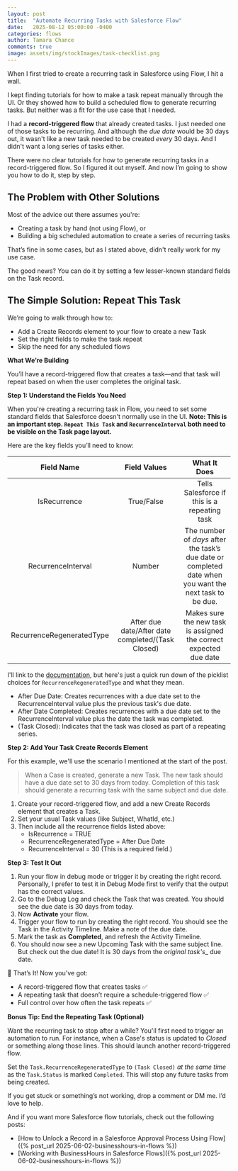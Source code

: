 ```yaml
---
layout: post
title:  "Automate Recurring Tasks with Salesforce Flow"
date:   2025-08-12 05:00:00 -0400
categories: flows
author: Tamara Chance
comments: true
image: assets/img/stockImages/task-checklist.png
---
```

When I first tried to create a recurring task in Salesforce using Flow, I hit a wall.

I kept finding tutorials for how to make a task repeat manually through the UI. Or they showed how to build a scheduled flow to generate recurring tasks. But neither was a fit for the use case that I needed.

I had a **record-triggered flow** that already created tasks. I just needed one of those tasks to be recurring. And although the _due date_ would be 30 days out, it wasn't like a new task needed to be created _every_ 30 days. And I didn't want a long series of tasks either.

There were no clear tutorials for how to generate recurring tasks in a record-triggered flow. So I figured it out myself. And now I’m going to show you how to do it, step by step.

## The Problem with Other Solutions
Most of the advice out there assumes you're:

- Creating a task by hand (not using Flow), or
- Building a big scheduled automation to create a series of recurring tasks

That’s fine in some cases, but as I stated above, didn't really work for my use case.

The good news? You can do it by setting a few lesser-known standard fields on the Task record.

## The Simple Solution: Repeat This Task
We’re going to walk through how to:

- Add a Create Records element to your flow to create a new Task
- Set the right fields to make the task repeat
- Skip the need for any scheduled flows

**What We’re Building**

You’ll have a record-triggered flow that creates a task—and that task will repeat based on when the user completes the original task.

<!-- <image placeholder – screenshot of the flow or finished Create Records element> -->

**Step 1: Understand the Fields You Need**

When you're creating a recurring task in Flow, you need to set some standard fields that Salesforce doesn't normally use in the UI. **Note: This is an important step. `Repeat This Task` and `RecurrenceInterval` both need to be visible on the Task page layout.**

Here are the key fields you’ll need to know:

| **Field Name** | **Field Values** | **What It Does** |
| :------------: | :--------------: | :--------------: |
| IsRecurrence | True/False | Tells Salesforce if this is a repeating task |
| RecurrenceInterval | Number |	The number of _days_ after the task’s due date or completed date when you want the next task to be due. |
| RecurrenceRegeneratedType | After due date/After date completed/(Task Closed) |	Makes sure the new task is assigned the correct expected due date |

I'll link to the [documentation](https://help.salesforce.com/s/articleView?id=sales.tasks_repeating.htm&type=5), but here's just a quick run down of the picklist choices for `RecurrenceRegeneratedType` and what they mean.

- After Due Date: Creates recurrences with a due date set to the RecurrenceInterval value plus the previous task's due date.
- After Date Completed: Creates recurrences with a due date set to the RecurrenceInterval value plus the date the task was completed.
- (Task Closed): Indicates that the task was closed as part of a repeating series.

<!-- <image placeholder – screenshot showing these fields configured in the flow> -->

**Step 2: Add Your Task Create Records Element**

For this example, we'll use the scenario I mentioned at the start of the post. 

> When a Case is created, generate a new Task. The new task should have a due date set to 30 days from today. 
> Completion of this task should generate a recurring task with the same subject and due date.

1. Create your record-triggered flow, and add a new Create Records element that creates a Task.
2. Set your usual Task values (like Subject, WhatId, etc.)
3. Then include all the recurrence fields listed above:
    * IsRecurrence = TRUE
    * RecurrenceRegeneratedType = After Due Date
    * RecurrenceInterval = 30 (This is a required field.)

<!-- <image placeholder – full Create Records config screenshot> -->

**Step 3: Test It Out**

1. Run your flow in debug mode or trigger it by creating the right record. Personally, I prefer to test it in Debug Mode first to verify that the output has the correct values.
2. Go to the Debug Log and check the Task that was created. You should see the due date is 30 days from today. 
3. Now **Activate** your flow.
4. Trigger your flow to run by creating the right record. You should see the Task in the Activity Timeline. Make a note of the due date.
5. Mark the task as **Completed**, and refresh the Activity Timeline.
6. You should now see a new Upcoming Task with the same subject line. But check out the due date! It is 30 days from the _original task's__ due date. 

<!-- <image placeholder – screenshot of the Task in the Activity Timeline in the UI> -->

🎉 That’s It!
Now you’ve got:

- A record-triggered flow that creates tasks ✅
- A repeating task that doesn’t require a schedule-triggered flow ✅
- Full control over how often the task repeats ✅

**Bonus Tip: End the Repeating Task (Optional)**

Want the recurring task to stop after a while? You'll first need to trigger an automation to run. For instance, when a Case's status is updated to _Closed_ or something along those lines. This should launch another record-triggered flow. 

Set the `Task.RecurrenceRegeneratedType` to `(Task Closed)` _at the same time_ as the `Task.Status` is marked `Completed`. This will stop any future tasks from being created.

<!-- <insert image of stop tasks> -->

If you get stuck or something’s not working, drop a comment or DM me. I’d love to help.

And if you want more Salesforce flow tutorials, check out the following posts:
- [How to Unlock a Record in a Salesforce Approval Process Using Flow]({% post_url 2025-06-02-businesshours-in-flows %})
- [Working with BusinessHours in Salesforce Flows]({% post_url 2025-06-02-businesshours-in-flows %})